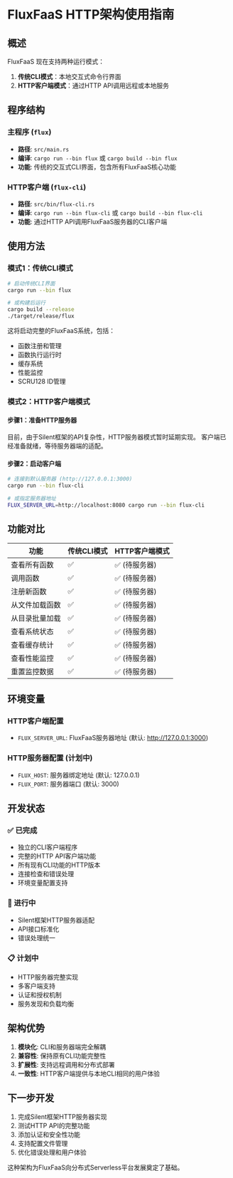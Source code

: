 # FluxFaaS HTTP架构使用指南

## 概述

FluxFaaS 现在支持两种运行模式：
1. **传统CLI模式**：本地交互式命令行界面
2. **HTTP客户端模式**：通过HTTP API调用远程或本地服务

## 程序结构

### 主程序 (`flux`)
- **路径**: `src/main.rs`
- **编译**: `cargo run --bin flux` 或 `cargo build --bin flux`
- **功能**: 传统的交互式CLI界面，包含所有FluxFaaS核心功能

### HTTP客户端 (`flux-cli`)
- **路径**: `src/bin/flux-cli.rs`
- **编译**: `cargo run --bin flux-cli` 或 `cargo build --bin flux-cli`
- **功能**: 通过HTTP API调用FluxFaaS服务器的CLI客户端

## 使用方法

### 模式1：传统CLI模式
```bash
# 启动传统CLI界面
cargo run --bin flux

# 或构建后运行
cargo build --release
./target/release/flux
```

这将启动完整的FluxFaaS系统，包括：
- 函数注册和管理
- 函数执行运行时
- 缓存系统
- 性能监控
- SCRU128 ID管理

### 模式2：HTTP客户端模式

#### 步骤1：准备HTTP服务器
目前，由于Silent框架的API复杂性，HTTP服务器模式暂时延期实现。
客户端已经准备就绪，等待服务器端的适配。

#### 步骤2：启动客户端
```bash
# 连接到默认服务器 (http://127.0.0.1:3000)
cargo run --bin flux-cli

# 或指定服务器地址
FLUX_SERVER_URL=http://localhost:8080 cargo run --bin flux-cli
```

## 功能对比

| 功能 | 传统CLI模式 | HTTP客户端模式 |
|------|------------|-------------|
| 查看所有函数 | ✅ | ✅ (待服务器) |
| 调用函数 | ✅ | ✅ (待服务器) |
| 注册新函数 | ✅ | ✅ (待服务器) |
| 从文件加载函数 | ✅ | ✅ (待服务器) |
| 从目录批量加载 | ✅ | ✅ (待服务器) |
| 查看系统状态 | ✅ | ✅ (待服务器) |
| 查看缓存统计 | ✅ | ✅ (待服务器) |
| 查看性能监控 | ✅ | ✅ (待服务器) |
| 重置监控数据 | ✅ | ✅ (待服务器) |

## 环境变量

### HTTP客户端配置
- `FLUX_SERVER_URL`: FluxFaaS服务器地址 (默认: http://127.0.0.1:3000)

### HTTP服务器配置 (计划中)
- `FLUX_HOST`: 服务器绑定地址 (默认: 127.0.0.1)
- `FLUX_PORT`: 服务器端口 (默认: 3000)

## 开发状态

### ✅ 已完成
- 独立的CLI客户端程序
- 完整的HTTP API客户端功能
- 所有现有CLI功能的HTTP版本
- 连接检查和错误处理
- 环境变量配置支持

### 🚧 进行中
- Silent框架HTTP服务器适配
- API接口标准化
- 错误处理统一

### 📋 计划中
- HTTP服务器完整实现
- 多客户端支持
- 认证和授权机制
- 服务发现和负载均衡

## 架构优势

1. **模块化**: CLI和服务器端完全解耦
2. **兼容性**: 保持原有CLI功能完整性
3. **扩展性**: 支持远程调用和分布式部署
4. **一致性**: HTTP客户端提供与本地CLI相同的用户体验

## 下一步开发

1. 完成Silent框架HTTP服务器实现
2. 测试HTTP API的完整功能
3. 添加认证和安全性功能
4. 支持配置文件管理
5. 优化错误处理和用户体验

这种架构为FluxFaaS向分布式Serverless平台发展奠定了基础。
